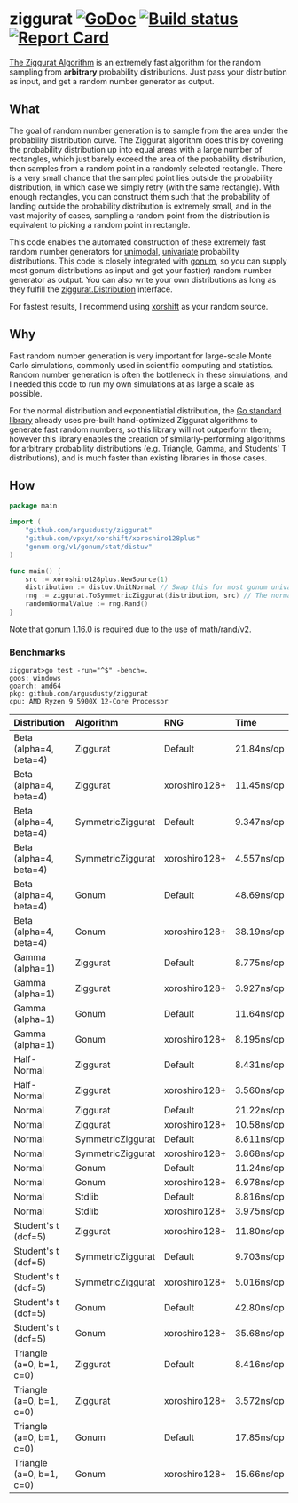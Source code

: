 # ziggurat [![GoDoc][godoc-badge]][godoc] [![Build status][build-status-badge]][build-status] [![Report Card][report-card-badge]][report-card]

[The Ziggurat Algorithm](https://en.wikipedia.org/wiki/Ziggurat_algorithm) is an extremely fast algorithm for the random sampling from **arbitrary** probability distributions. Just pass your distribution as input, and get a random number generator as output.

## What

The goal of random number generation is to sample from the area under the probability distribution curve. The Ziggurat algorithm does this by covering the probability distribution up into equal areas with a large number of rectangles, which just barely exceed the area of the probability distribution, then samples from a random point in a randomly selected rectangle. There is a very small chance that the sampled point lies outside the probability distribution, in which case we simply retry (with the same rectangle). With enough rectangles, you can construct them such that the probability of landing outside the probability distribution is extremely small, and in the vast majority of cases, sampling a random point from the distribution is equivalent to picking a random point in rectangle.

This code enables the automated construction of these extremely fast random number generators for [unimodal](https://en.wikipedia.org/wiki/Unimodality), [univariate](https://en.wikipedia.org/wiki/Univariate_distribution) probability distributions. This code is closely integrated with [gonum](https://www.gonum.org/), so you can supply most gonum distributions as input and get your fast(er) random number generator as output. You can also write your own distributions as long as they fulfill the [ziggurat.Distribution](distribution.go) interface.

For fastest results, I recommend using [xorshift](https://github.com/vpxyz/xorshift) as your random source.

## Why

Fast random number generation is very important for large-scale Monte Carlo simulations, commonly used in scientific computing and statistics. Random number generation is often the bottleneck in these simulations, and I needed this code to run my own simulations at as large a scale as possible.

For the normal distribution and exponentiatial distribution, the [Go standard library](https://pkg.go.dev/math/rand/v2) already uses pre-built hand-optimized Ziggurat algorithms to generate fast random numbers, so this library will not outperform them; however this library enables the creation of similarly-performing algorithms for arbitrary probability distributions (e.g. Triangle, Gamma, and Students' T distributions), and is much faster than existing libraries in those cases.

## How

```go
package main

import (
	"github.com/argusdusty/ziggurat"
	"github.com/vpxyz/xorshift/xoroshiro128plus"
	"gonum.org/v1/gonum/stat/distuv"
)

func main() {
	src := xoroshiro128plus.NewSource(1)
	distribution := distuv.UnitNormal // Swap this for most gonum univariate distributions
	rng := ziggurat.ToSymmetricZiggurat(distribution, src) // The normal distribution is symmetric, so we can use the more efficient symmetric ziggurat
	randomNormalValue := rng.Rand()
}
```

Note that [gonum 1.16.0](https://github.com/gonum/gonum/releases/tag/v0.16.0) is required due to the use of math/rand/v2.

### Benchmarks

```text
ziggurat>go test -run="^$" -bench=.
goos: windows
goarch: amd64
pkg: github.com/argusdusty/ziggurat
cpu: AMD Ryzen 9 5900X 12-Core Processor
```

| Distribution             | Algorithm         | RNG           | Time       |
|:-------------------------|:------------------|:--------------|:-----------|
| Beta (alpha=4, beta=4)   | Ziggurat          | Default       | 21.84ns/op |
| Beta (alpha=4, beta=4)   | Ziggurat          | xoroshiro128+ | 11.45ns/op |
| Beta (alpha=4, beta=4)   | SymmetricZiggurat | Default       | 9.347ns/op |
| Beta (alpha=4, beta=4)   | SymmetricZiggurat | xoroshiro128+ | 4.557ns/op |
| Beta (alpha=4, beta=4)   | Gonum             | Default       | 48.69ns/op |
| Beta (alpha=4, beta=4)   | Gonum             | xoroshiro128+ | 38.19ns/op |
| Gamma (alpha=1)          | Ziggurat          | Default       | 8.775ns/op |
| Gamma (alpha=1)          | Ziggurat          | xoroshiro128+ | 3.927ns/op |
| Gamma (alpha=1)          | Gonum             | Default       | 11.64ns/op |
| Gamma (alpha=1)          | Gonum             | xoroshiro128+ | 8.195ns/op |
| Half-Normal              | Ziggurat          | Default       | 8.431ns/op |
| Half-Normal              | Ziggurat          | xoroshiro128+ | 3.560ns/op |
| Normal                   | Ziggurat          | Default       | 21.22ns/op |
| Normal                   | Ziggurat          | xoroshiro128+ | 10.58ns/op |
| Normal                   | SymmetricZiggurat | Default       | 8.611ns/op |
| Normal                   | SymmetricZiggurat | xoroshiro128+ | 3.868ns/op |
| Normal                   | Gonum             | Default       | 11.24ns/op |
| Normal                   | Gonum             | xoroshiro128+ | 6.978ns/op |
| Normal                   | Stdlib            | Default       | 8.816ns/op |
| Normal                   | Stdlib            | xoroshiro128+ | 3.975ns/op |
| Student's t (dof=5)      | Ziggurat          | xoroshiro128+ | 11.80ns/op |
| Student's t (dof=5)      | SymmetricZiggurat | Default       | 9.703ns/op |
| Student's t (dof=5)      | SymmetricZiggurat | xoroshiro128+ | 5.016ns/op |
| Student's t (dof=5)      | Gonum             | Default       | 42.80ns/op |
| Student's t (dof=5)      | Gonum             | xoroshiro128+ | 35.68ns/op |
| Triangle (a=0, b=1, c=0) | Ziggurat          | Default       | 8.416ns/op |
| Triangle (a=0, b=1, c=0) | Ziggurat          | xoroshiro128+ | 3.572ns/op |
| Triangle (a=0, b=1, c=0) | Gonum             | Default       | 17.85ns/op |
| Triangle (a=0, b=1, c=0) | Gonum             | xoroshiro128+ | 15.66ns/op |

[godoc-badge]:       https://godoc.org/github.com/argusdusty/ziggurat?status.svg
[godoc]:             https://godoc.org/github.com/argusdusty/ziggurat
[build-status-badge]: https://github.com/argusdusty/ziggurat/actions/workflows/go.yml/badge.svg
[build-status]: https://github.com/argusdusty/ziggurat/actions
[report-card-badge]: https://goreportcard.com/badge/github.com/argusdusty/ziggurat
[report-card]:       https://goreportcard.com/report/github.com/argusdusty/ziggurat
